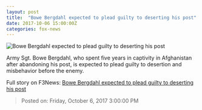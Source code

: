 ```yaml
---
layout: post
title:  "Bowe Bergdahl expected to plead guilty to deserting his post"
date: 2017-10-06 15:00:00Z
categories: fox-news
---
```


![Bowe Bergdahl expected to plead guilty to deserting his post](http://a57.foxnews.com/images.foxnews.com/content/fox-news/us/2017/10/06/bowe-bergdahl-expected-to-plead-guilty-to-deserting-his-post-ap/_jcr_content/article-text/article-par-4/inline_spotlight_ima/image.img.jpg/612/344/1507304962678.jpg?ve=1&tl=1)

Army Sgt. Bowe Bergdahl, who spent five years in captivity in Afghanistan after abandoning his post, is expected to plead guilty to desertion and misbehavior before the enemy.


Full story on F3News: [Bowe Bergdahl expected to plead guilty to deserting his post](http://www.f3nws.com/n/edVDuB)

> Posted on: Friday, October 6, 2017 3:00:00 PM
